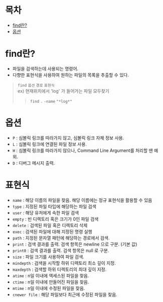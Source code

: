 # 목차
- [find란?](#find란)
- [옵션](#옵션)

# find란?
- 파일을 검색하는데 사용되는 명령어.
- 다향한 표현식을 사용하여 원하는 파일의 목록을 추출할 수 있다.
> `find` `옵션` `경로` `표현식`   
> ex) 현재위치에서 'log' 가 들어가는 파일 모두찾기
> >`find` `.` `-name` `"*log*"`

# 옵션
- `P` : 심볼릭 링크를 따라가지 않고, 심볼릭 링크 자체 정보 사용.
- `L` : 심볼릭 링크에 연결된 파일 정보 사용.
- `H` : 심볼릭 링크를 따라가지 않으나, Command Line Argument를 처리할 땐 예외.
- `D` : 디버그 메시지 출력.

# 표현식
- `name` : 해당 이름의 파일을 찾음. 해당 이름에는 정규 표현식을 활용할 수 있음
- `type` : 지정된 파일 타입에 해당하는 파일 검색
- `user` : 해당 유저에게 속한 파일 검색
- `empty` : 빈 디렉토리 혹은 크기가 0인 파일 검색
- `delete` : 검색된 파일 혹은 디렉토리 삭제
- `exec` : 검색된 파일에 대해 지정된 명령 실행
- `path` : 지정된 문자열 패턴에 해당하는 경로에서 검색.
- `print` : 검색 결과를 출력. 검색 항목은 newline 으로 구분. (기본 값)
- `print0` : 검색 결과를 출력. 검색 항목은 null 로 구분.
- `size` : 파일 크기를 사용하여 파일 검색.
- `mindepth` : 검색을 시작할 하위 디렉토리 최소 깊이 지정.
- `maxdepth` : 검색할 하위 디렉토리의 최대 깊이 지정.
- `atime` : n일 이내에 액세스된 파일을 찾음.
- `ctime` : n일 이내에 만들어진 파일을 찾음.
- `mtime` : n일 이내에 수정된 파일을 찾음.
- `cnewer file` : 해당 파일보다 최근에 수정된 파일을 찾음.